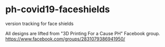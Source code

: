 # ph-covid19-faceshields
version tracking for face shields

All designs are lifted from "3D Printing For a Cause PH" Facebook group.
https://www.facebook.com/groups/2831079386941950/

